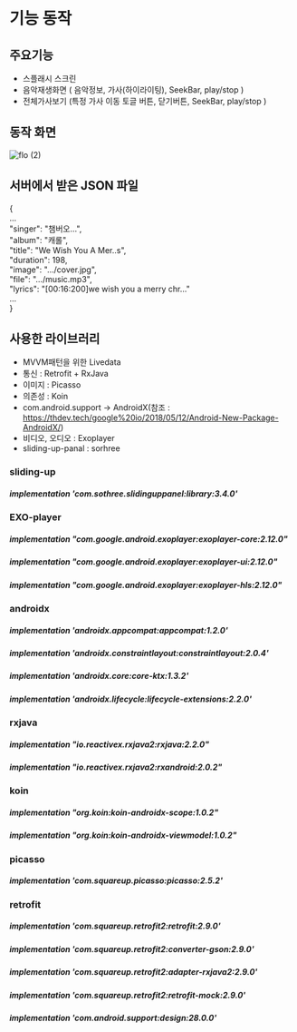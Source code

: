 # 기능 동작
## 주요기능
- 스플래시 스크린
- 음악재생화면 ( 음악정보, 가사(하이라이팅), SeekBar, play/stop )
- 전체가사보기 (특정 가사 이동 토글 버튼, 닫기버튼, SeekBar, play/stop )

## 동작 화면
![flo (2)](https://user-images.githubusercontent.com/74610959/100705466-929c1b00-33ea-11eb-94b1-9bbc3f8aecab.gif)

## 서버에서 받은 JSON 파일
{  
 ...  
  "singer": "챔버오...",  
  "album": "캐롤",  
  "title": "We Wish You A Mer..s",  
  "duration": 198,  
  "image": ".../cover.jpg",  
  "file": ".../music.mp3",  
  "lyrics": "[00:16:200]we wish you a merry chr..."  
  ...  
}

## 사용한 라이브러리
- MVVM패턴을 위한 Livedata
- 통신 : Retrofit + RxJava
- 이미지 : Picasso
- 의존성 : Koin
- com.android.support -> AndroidX(참조 : https://thdev.tech/google%20io/2018/05/12/Android-New-Package-AndroidX/)
- 비디오, 오디오 : Exoplayer
- sliding-up-panal : sorhree

### sliding-up
##### implementation 'com.sothree.slidinguppanel:library:3.4.0'

### EXO-player
##### implementation "com.google.android.exoplayer:exoplayer-core:2.12.0"
##### implementation "com.google.android.exoplayer:exoplayer-ui:2.12.0"
##### implementation "com.google.android.exoplayer:exoplayer-hls:2.12.0"

### androidx
##### implementation 'androidx.appcompat:appcompat:1.2.0'
##### implementation 'androidx.constraintlayout:constraintlayout:2.0.4'
##### implementation 'androidx.core:core-ktx:1.3.2'
##### implementation 'androidx.lifecycle:lifecycle-extensions:2.2.0'

### rxjava
##### implementation "io.reactivex.rxjava2:rxjava:2.2.0"
##### implementation "io.reactivex.rxjava2:rxandroid:2.0.2"

### koin
##### implementation "org.koin:koin-androidx-scope:1.0.2"
##### implementation "org.koin:koin-androidx-viewmodel:1.0.2"

### picasso
##### implementation 'com.squareup.picasso:picasso:2.5.2'

### retrofit
##### implementation 'com.squareup.retrofit2:retrofit:2.9.0'
##### implementation 'com.squareup.retrofit2:converter-gson:2.9.0'
##### implementation 'com.squareup.retrofit2:adapter-rxjava2:2.9.0'
##### implementation 'com.squareup.retrofit2:retrofit-mock:2.9.0'
##### implementation 'com.android.support:design:28.0.0'
